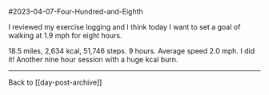 #2023-04-07-Four-Hundred-and-Eighth

I reviewed my exercise logging and I think today I want to set a goal of walking at 1.9 mph for eight hours.

18.5 miles, 2,634 kcal, 51,746 steps.  9 hours.  Average speed 2.0 mph.  I did it!  Another nine hour session with a huge kcal burn.

---
Back to [[day-post-archive]]